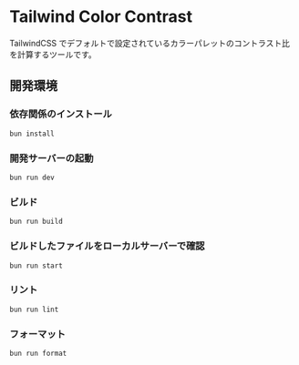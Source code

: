 # Tailwind Color Contrast

TailwindCSS でデフォルトで設定されているカラーパレットのコントラスト比を計算するツールです。

## 開発環境

### 依存関係のインストール

```
bun install
```

### 開発サーバーの起動

```
bun run dev
```

### ビルド

```
bun run build
```

### ビルドしたファイルをローカルサーバーで確認

```
bun run start
```

### リント

```
bun run lint
```

### フォーマット

```
bun run format
```
